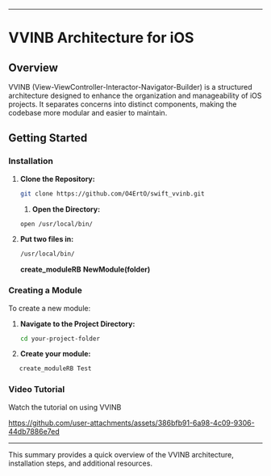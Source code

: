 

---

# VVINB Architecture for iOS

## Overview

VVINB (View-ViewController-Interactor-Navigator-Builder) is a structured architecture designed to enhance the organization and manageability of iOS projects. It separates concerns into distinct components, making the codebase more modular and easier to maintain.

## Getting Started

### Installation

1. **Clone the Repository:**
   ```bash
   git clone https://github.com/O4ErtO/swift_vvinb.git
   ```

   1. **Open the Directory:**
   ```bash
   open /usr/local/bin/
   ```

2. **Put two files in:**
   ```bash
   /usr/local/bin/
   ```
   **create_moduleRB**
   **NewModule(folder)**




### Creating a Module

To create a new module:
1. **Navigate to the Project Directory:**
   ```bash
   cd your-project-folder
   ```
2.  **Create your module:**
  ```bash
     create_moduleRB Test
  ```
 



### Video Tutorial

Watch the tutorial on using VVINB 

  

https://github.com/user-attachments/assets/386bfb91-6a98-4c09-9306-44db7886e7ed





---

This summary provides a quick overview of the VVINB architecture, installation steps, and additional resources.
